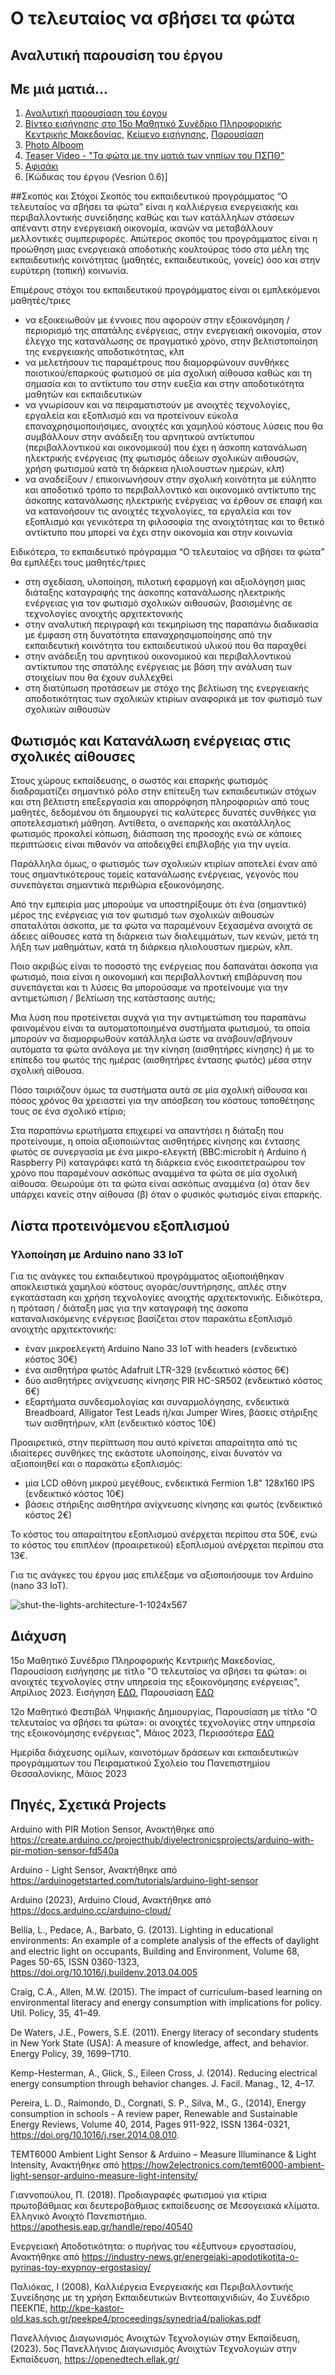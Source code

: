 # Ο τελευταίος να σβήσει τα φώτα
## Αναλυτική παρουσίση του έργου
## Με μιά ματιά...
1. [Αναλυτική παρουσίαση του έργου](https://openedtech.ellak.gr/robotics2023/o-telefteos-na-svisi-ta-fota-piramatiko-scholio-panepistimiou-thessalonikis/?preview=true)
3. [Βίντεο εισήγησης στο 15ο Μαθητικό Συνέδριο Πληροφορικής Κεντρικής Μακεδονίας](https://www.youtube.com/watch?v=b1FOn6rSd7Q), [Κείμενο εισήγησης](https://docs.google.com/document/d/1xauGRiTvHmHac4riz8gacWah_GG8yp0d/edit?usp=sharing&ouid=102187192160075608820&rtpof=true&sd=true), [Παρουσίαση](https://docs.google.com/presentation/d/1vN8nlSDB6mbKkkIIVLD_nDwDYGxCcHvd0TRgoYjYQI8/edit?usp=sharing)
4. [Photo Alboom](https://photos.google.com/share/AF1QipOP64-WFxZ1iiHuxtSMB_zP1DT6Kyw5N6apeZyJ-W_iewMt2TZZQ6Nan7Ozl_tMxQ?key=QlJhaEFqNmFIa3p3b3E3VFUzWGNuMXVObUFwQjZ3)
5. [Teaser Video - "Τα φώτα με την ματιά των νηπίων του ΠΣΠΘ"](https://youtu.be/sXFGMevzf-c)
6. [Αφισάκι](https://drive.google.com/file/d/1toCfQZ5VtJQO7nFd7wl_34QZRfDQhFS4/view?usp=sharing)
7. [Κώδικας του έργου (Vesrion 0.6)]

##Σκοπός και Στόχοι
Σκοπός του εκπαιδευτικού προγράμματος “Ο τελευταίος να σβήσει τα φώτα” είναι η καλλιέργεια ενεργειακής και περιβαλλοντικής συνείδησης καθώς και των κατάλληλων στάσεων απέναντι στην ενεργειακή οικονομία, ικανών να μεταβάλλουν μελλοντικές συμπεριφορές. Απώτερος σκοπός του προγράμματος είναι η προώθηση μιας ενεργειακά αποδοτικής κουλτούρας τόσο στα μέλη της εκπαιδευτικής κοινότητας (μαθητές, εκπαιδευτικούς, γονείς) όσο και στην ευρύτερη (τοπική) κοινωνία.

Επιμέρους στόχοι του εκπαιδευτικού προγράμματος είναι οι εμπλεκόμενοι μαθητές/τριες 
- να εξοικειωθούν με έννοιες που αφορούν στην εξοικονόμηση / περιορισμό της σπατάλης ενέργειας, στην ενεργειακή οικονομία, στον έλεγχο της κατανάλωσης σε πραγματικό χρόνο, στην βελτιστοποίηση της ενεργειακής αποδοτικότητας, κλπ
- να μελετήσουν τις παραμέτρους που διαμορφώνουν συνθήκες ποιοτικού/επαρκούς φωτισμού σε μία σχολική αίθουσα καθώς και τη σημασία και το αντίκτυπο του στην ευεξία και στην αποδοτικότητα μαθητών και εκπαιδευτικών
- να γνωρίσουν και να πειραματιστούν με ανοιχτές τεχνολογίες, εργαλεία και εξοπλισμό και να προτείνουν εύκολα επαναχρησιμοποιήσιμες, ανοιχτές και χαμηλού κόστους λύσεις που θα συμβάλλουν στην ανάδειξη του αρνητικού αντίκτυπου (περιβαλλοντικού και οικονομικού) που έχει η άσκοπη κατανάλωση ηλεκτρικής ενέργειας (πχ φωτισμός άδειων σχολικών αιθουσών, χρήση φωτισμού κατά τη διάρκεια ηλιολουστων ημερών, κλπ)
- να αναδείξουν / επικοινωνήσουν στην σχολική κοινότητα με εύληπτο και αποδοτικό τρόπο το περιβαλλοντικό και οικονομικό αντίκτυπο της άσκοπης κατανάλωσης ηλεκτρικής ενέργειας
να έρθουν σε επαφή και να κατανοήσουν τις ανοιχτές τεχνολογίες, τα εργαλεία και τον εξοπλισμό και γενικότερα τη φιλοσοφία της ανοιχτότητας και το θετικό αντίκτυπο που μπορεί να έχει στην οικονομία και στην κοινωνία

Ειδικότερα, το εκπαιδευτικό πρόγραμμα “Ο τελευταίος να σβήσει τα φώτα” θα εμπλέξει τους μαθητές/τριες 
- στη σχεδίαση, υλοποίηση, πιλοτική εφαρμογή και αξιολόγηση μιας διάταξης καταγραφής της άσκοπης κατανάλωσης ηλεκτρικής ενέργειας για τον φωτισμό σχολικών αιθουσών, βασισμένης σε τεχνολογίες ανοιχτής αρχιτεκτονικής
- στην αναλυτική περιγραφή και τεκμηρίωση της παραπάνω διαδικασία με έμφαση στη δυνατότητα επαναχρησιμοποίησης από την εκπαιδευτική κοινότητα του εκπαιδευτικού υλικού που θα παραχθεί 
- στην ανάδειξη του αρνητικού οικονομικού και περιβαλλοντικού αντίκτυπου της σπατάλης ενέργειας με βάση την ανάλυση των στοιχείων που θα έχουν συλλεχθεί
- στη διατύπωση προτάσεων με στόχο της βελτίωση της ενεργειακής αποδοτικότητας των σχολικών κτιρίων αναφορικά με τον φωτισμό των σχολικών αιθουσών 
## Φωτισμός και Κατανάλωση ενέργειας στις σχολικές αίθουσες 
Στους χώρους εκπαίδευσης, ο σωστός και επαρκής φωτισμός διαδραματίζει σημαντικό ρόλο στην επίτευξη των εκπαιδευτικών στόχων και στη βέλτιστη επεξεργασία και απορρόφηση πληροφοριών από τους μαθητές, δεδομένου ότι δημιουργεί τις καλύτερες δυνατές συνθήκες για αποτελεσματική μάθηση. Αντίθετα, ο ανεπαρκής και ακατάλληλος φωτισμός προκαλεί κόπωση, διάσπαση της προσοχής ενώ σε κάποιες περιπτώσεις είναι πιθανόν να αποδειχθεί επιβλαβής για την υγεία.

Παράλληλα όμως, ο φωτισμός των σχολικών κτιρίων αποτελεί έναν από τους σημαντικότερους τομείς κατανάλωσης ενέργειας, γεγονός που συνεπάγεται σημαντικά περιθώρια εξοικονόμησης. 

Από την εμπειρία μας μπορούμε να υποστηρίξουμε ότι ένα (σημαντικό) μέρος της ενέργειας για τον φωτισμό των σχολικών αιθουσών σπαταλάται άσκοπα, με τα φώτα να παραμένουν ξεχασμένα ανοιχτά σε άδειες αίθουσες κατά τη διάρκεια των διαλειμμάτων, των κενών, μετά τη λήξη των μαθημάτων, κατά τη διάρκεια ηλιολουστων ημερών, κλπ.

Ποιο ακριβώς είναι το ποσοστό της ενέργειας που δαπανάται άσκοπα για φωτισμό, ποια είναι η οικονομική και περιβαλλοντική επιβάρυνση που συνεπάγεται και τι λύσεις θα μπορούσαμε να προτείνουμε για την αντιμετώπιση / βελτίωση της κατάστασης αυτής;

Μια λύση που προτείνεται συχνά για την αντιμετώπιση του παραπάνω φαινομένου είναι τα αυτοματοποιημένα συστήματα φωτισμού, τα οποία μπορούν να διαμορφωθούν κατάλληλα ώστε να ανάβουν/σβήνουν αυτόματα τα φώτα ανάλογα με την κίνηση (αισθητήρες κίνησης) ή με το επίπεδο του φωτός της ημέρας (αισθητήρες έντασης φωτός) μέσα στην σχολική αίθουσα.

Πόσο ταιριάζουν όμως τα συστήματα αυτά σε μία σχολική αίθουσα και πόσος χρόνος θα χρειαστεί για την απόσβεση του κόστους τοποθέτησης τους σε ένα σχολικό κτίριο;

Στα παραπάνω ερωτήματα επιχειρεί να απαντήσει η διάταξη που προτείνουμε, η οποία αξιοποιώντας αισθητήρες κίνησης και έντασης φωτός σε συνεργασία με ένα μικρο-ελεγκτή (BBC:microbit ή Arduino ή Raspberry Pi) καταγράφει κατά τη διάρκεια ενός εικοσιτετραώρου τον χρόνο που παραμένουν ασκόπως αναμμένα τα φώτα σε μία σχολική αίθουσα. Θεωρούμε ότι τα φώτα είναι ασκόπως αναμμένα (α) όταν δεν υπάρχει κανείς στην αίθουσα (β) όταν ο φυσικός φωτισμός είναι επαρκής.


## Λίστα προτεινόμενου εξοπλισμού

### Υλοποίηση με Arduino nano 33 IoT

Για τις ανάγκες του εκπαιδευτικού προγράμματος αξιοποιήθηκαν αποκλειστικά χαμηλού κόστους αγοράς/συντήρησης, απλές στην εγκατάσταση και χρήση τεχνολογίες ανοιχτής αρχιτεκτονικής. Ειδικότερα, η πρόταση / διάταξη μας για την καταγραφή της άσκοπα καταναλισκόμενης ενέργειας βασίζεται στον παρακάτω εξοπλισμό ανοιχτής αρχιτεκτονικής:
- έναν μικροελεγκτή Arduino Nano 33 IoT with headers (ενδεικτικό κόστος 30€)
- ένα αισθητήρα φωτός Adafruit LTR-329 (ενδεικτικό κόστος 6€)
- δύο αισθητήρες ανίχνευσης κίνησης PIR HC-SR502 (ενδεικτικό κόστος 6€)
- εξαρτήματα συνδεσμολογίας και συναρμολόγησης, ενδεικτικά Breadboard, Alligator Test Leads ή/και Jumper Wires, βάσεις στήριξης των αισθητήρων, κλπ (ενδεικτικό κόστος 10€)

Προαιρετικά, στην περίπτωση που αυτό κρίνεται απαραίτητα από τις ιδιαίτερες συνθήκες της εκάστοτε υλοποίησης, είναι δυνατόν να αξιοποιηθεί και ο παρακάτω εξοπλισμός:
- μία LCD οθόνη μικρού μεγέθους, ενδεικτικά Fermion 1.8" 128x160 IPS (ενδεικτικό κόστος 10€)
- βάσεις στήριξης αισθητήρα ανίχνευσης κίνησης και φωτός (ενδεικτικό κόστος 2€)

Το κόστος του απαραίτητου εξοπλισμού ανέρχεται περίπου στα 50€, ενώ το κόστος του επιπλέον (προαιρετικού) εξοπλισμού ανέρχεται περίπου στα 13€.

Για τις ανάγκες του έργου μας επιλέξαμε να αξιοποιήσουμε τον Arduino (nano 33 IoT).

![shut-the-lights-architecture-1-1024x567](https://github.com/fkoutsakas/o-teleftaios-na-svisei-ta-fwta/assets/5950820/9008df74-72cd-4f81-ac22-bcff658717a2)



## Διάχυση
15ο Μαθητικό Συνέδριο Πληροφορικής Κεντρικής Μακεδονίας, Παρουσίαση εισήγησης με τίτλο "Ο τελευταίος να σβήσει τα φώτα»: οι ανοιχτές τεχνολογίες στην υπηρεσία της εξοικονόμησης ενέργειας", Απρίλιος 2023. Εισήγηση [ΕΔΩ](https://docs.google.com/document/d/1xauGRiTvHmHac4riz8gacWah_GG8yp0d/edit), Παρουσίαση [ΕΔΩ](https://docs.google.com/presentation/d/1bTY03eYpxlBIh2JtCrS1X23UhkzbIjs-/edit#slide=id.p1)

12ο Μαθητικό Φεστιβάλ Ψηφιακής Δημιουργίας, Παρουσίαση με τίτλο "Ο τελευταίος να σβήσει τα φώτα»: οι ανοιχτές τεχνολογίες στην υπηρεσία της εξοικονόμησης ενέργειας", Μάιος 2023, Περισσότερα [ΕΔΩ](https://pspth.edu.gr/symmetochi-sto-12o-mathitiko-festival-psifiakis-dimiourgias/)

Ημερίδα διάχευσης ομίλων, καινοτόμων δράσεων και εκπαιδευτικών προγράμματων του Πειραματικού Σχολείο του Πανεπιστημίου Θεσσαλονίκης, Μάιος 2023

## Πηγές, Σχετικά Projects
Arduino with PIR Motion Sensor, Ανακτήθηκε από https://create.arduino.cc/projecthub/diyelectronicsprojects/arduino-with-pir-motion-sensor-fd540a 

Arduino - Light Sensor, Ανακτήθηκε από https://arduinogetstarted.com/tutorials/arduino-light-sensor 

Arduino (2023), Arduino Cloud, Ανακτήθηκε από https://docs.arduino.cc/arduino-cloud/ 

Bellia, L., Pedace, A., Barbato, G. (2013). Lighting in educational environments: An example of a complete analysis of the effects of daylight and electric light on occupants, Building and Environment, Volume 68, Pages 50-65, ISSN 0360-1323, https://doi.org/10.1016/j.buildenv.2013.04.005 

Craig, C.A., Allen, M.W. (2015). The impact of curriculum-based learning on environmental literacy and energy consumption with implications for policy. Util. Policy, 35, 41–49. 

De Waters, J.E., Powers, S.E. (2011). Energy literacy of secondary students in New York State (USA): A measure of knowledge, affect, and behavior. Energy Policy, 39, 1699–1710.

Kemp-Hesterman, A., Glick, S., Eileen Cross, J. (2014). Reducing electrical energy consumption through behavior changes. J. Facil. Manag., 12, 4–17.

Pereira, L. D., Raimondo, D., Corgnati, S. P., Silva, M., G., (2014), Energy consumption in schools - A review paper, Renewable and Sustainable Energy Reviews, Volume 40, 2014, Pages 911-922, ISSN 1364-0321, https://doi.org/10.1016/j.rser.2014.08.010. 

TEMT6000 Ambient Light Sensor & Arduino – Measure Illuminance & Light Intensity, Ανακτήθηκε από https://how2electronics.com/temt6000-ambient-light-sensor-arduino-measure-light-intensity/ 

Γιαννοπούλου, Π. (2018). Προδιαγραφές φωτισμού για κτίρια πρωτοβάθμιας και δευτεροβάθμιας εκπαίδευσης σε Μεσογειακά κλίματα. Ελληνικό Ανοιχτό Πανεπιστήμιο. https://apothesis.eap.gr/handle/repo/40540  

Eνεργειακή Αποδοτικότητα: ο πυρήνας του «έξυπνου» εργοστασίου, Ανακτήθηκε από  https://industry-news.gr/energeiaki-apodotikotita-o-pyrinas-toy-exypnoy-ergostasioy/    

Παλιόκας, Ι (2008), Καλλιέργεια Ενεργειακής και Περιβαλλοντικής Συνείδησης µε τη χρήση Εκπαιδευτικών Βιντεοπαιχνιδιών, 4ο Συνέδριο ΠΕΕΚΠΕ,  http://kpe-kastor-old.kas.sch.gr/peekpe4/proceedings/synedria4/paliokas.pdf

Πανελλήνιος Διαγωνισμός Ανοιχτών Τεχνολογιών στην Εκπαίδευση, (2023). 5ος Πανελλήνιος Διαγωνισμός Ανοιχτών Τεχνολογιών στην Εκπαίδευση, https://openedtech.ellak.gr/ 
